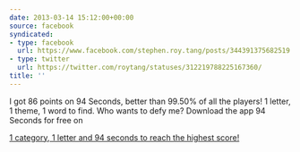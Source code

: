 ```yaml
---
date: 2013-03-14 15:12:00+00:00
source: facebook
syndicated:
- type: facebook
  url: https://www.facebook.com/stephen.roy.tang/posts/344391375682519
- type: twitter
  url: https://twitter.com/roytang/statuses/312219788225167360/
title: ''
---
```


I got 86 points on 94 Seconds, better than 99.50% of all the players! 1 letter, 1 theme, 1 word to find. Who wants to defy me? Download the app 94 Seconds for free on 

[1 category, 1 letter and 94 seconds to reach the highest score!](http://www.94-seconds.com/)